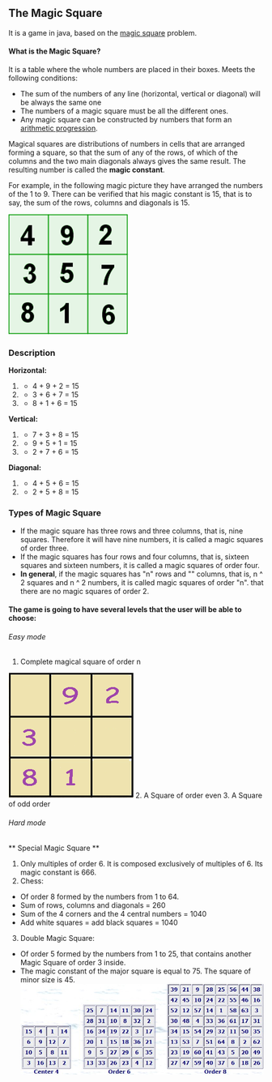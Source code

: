 ## The Magic Square

It is a game in java, based on the  [magic square](https://en.wikipedia.org/wiki/Arithmetic_progression) problem.

#### What is the Magic Square?

 It is a table where the whole numbers are placed in their boxes.
 Meets the following conditions:
- The sum of the numbers of any line (horizontal, vertical or diagonal) will be always the same one
- The numbers of a magic square must be all the different ones.
- Any magic square can be constructed by numbers that form an [arithmetic progression](https://en.wikipedia.org/wiki/Arithmetic_progression).


Magical squares are distributions of numbers in cells that are arranged forming a square, so that the sum of any of the rows, of which of the columns and the two main diagonals always gives the same result. The resulting number is called the **magic constant**.

For example, in the following magic picture they have arranged the numbers of the 1 to 9. There can be verified that his magic constant is 15, that is to say, the sum of the rows, columns and diagonals is 15.

![](design/Example_Magic_Square_3x3.PNG)

### Description
**Horizontal:**
1.	- 4 + 9 + 2 = 15
2.	- 3 + 6 + 7 = 15
3.	- 8 + 1 + 6 = 15

**Vertical:**
1.	- 7 + 3 + 8 = 15
2.	- 9 + 5 + 1 = 15
3.	- 2 + 7 + 6 = 15

**Diagonal:**
1.	- 4 + 5 + 6 = 15
2.	- 2 + 5 + 8 = 15


### Types of Magic Square

- If the magic square has three rows and three columns, that is, nine squares. Therefore it will have nine numbers, it is called a magic squares of order three.
- If the magic squares has four rows and four columns, that is, sixteen squares and sixteen numbers, it is called a magic squares of order four.
- **In general**, if the magic squares has "n" rows and "" columns, that is, n ^ 2 squares and n ^ 2 numbers, it is called magic squares of order "n".
that there are no magic squares of order 2.

#### The game is going to have several levels that the user will be able to choose:
###### Easy mode
1. Complete magical square of order n

![](design/Complete_magical_square.PNG)
2. A Square of order even
3. A Square of odd order

###### Hard mode
** Special Magic Square **
1. Only multiples of order 6. It is composed exclusively of multiples of 6. Its magic constant is 666.
2. Chess:
  - Of order 8 formed by the numbers from 1 to 64.
  - Sum of rows, columns and diagonals = 260
  - Sum of the 4 corners and the 4 central numbers = 1040
  - Add white squares = add black squares = 1040
3. Double Magic Square:
- Of order 5 formed by the numbers from 1 to 25, that contains another Magic Square of order 3 inside.
- The magic constant of the major square is equal to 75. The square of minor size is 45.
![](design/examples2.png)

